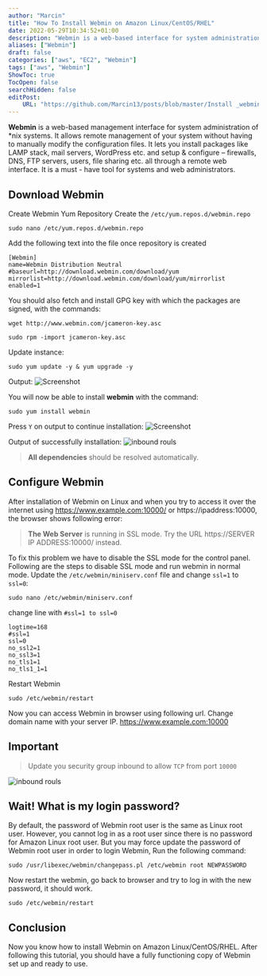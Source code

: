```yaml
---
author: "Marcin"
title: "How To Install Webmin on Amazon Linux/CentOS/RHEL"
date: 2022-05-29T10:34:52+01:00 
description: "Webmin is a web-based interface for system administration for Unix"
aliases: ["Webmin"]
draft: false 
categories: ["aws", "EC2", "Webmin"]
tags: ["aws", "Webmin"]
ShowToc: true 
TocOpen: false 
searchHidden: false
editPost:
    URL: "https://github.com/Marcin13/posts/blob/master/Install _webmin_on_AWS_ECS.md"
---
```

**Webmin** is a web-based management interface for system administration of *nix systems. It allows remote management of
your system without having to manually modify the configuration files. It lets you install packages like LAMP stack,
mail servers, WordPress etc. and setup & configure – firewalls, DNS, FTP servers, users, file sharing etc. all through a
remote web interface. It is a must - have tool for systems and web administrators.

## Download Webmin

Create Webmin Yum Repository Create the `/etc/yum.repos.d/webmin.repo` 
```nano
sudo nano /etc/yum.repos.d/webmin.repo
```
Add the following text into the file once repository is created
```
[Webmin]
name=Webmin Distribution Neutral
#baseurl=http://download.webmin.com/download/yum
mirrorlist=http://download.webmin.com/download/yum/mirrorlist
enabled=1
```

You should also fetch and install GPG key with which the packages are signed, with the commands:
```shell
wget http://www.webmin.com/jcameron-key.asc
```
```shell
sudo rpm -import jcameron-key.asc
```

Update instance:
```shell
sudo yum update -y & yum upgrade -y
```

Output:
![Screenshot](http://marcinmitruk.link/img/webmin/Screenshot2.png)

You will now be able to install **webmin** with the command:
```shell
sudo yum install webmin
```

Press `Y` on output to continue installation:
![Screenshot](http://marcinmitruk.link/img/webmin/Screenshot3.png)

Output of successfully installation:
![inbound rouls](http://marcinmitruk.link/img/webmin/Screenshot1.png)
> **All dependencies** should be resolved automatically.

## Configure Webmin
After installation of Webmin on Linux and when you try to access it over the internet
using https://www.example.com:10000/ or https://ipaddress:10000, the browser shows following error:
> **The Web Server** is running in SSL mode. Try the URL https://SERVER IP ADDRESS:10000/ instead.

To fix this problem we have to disable the SSL mode for the control panel. Following are the steps to disable SSL mode and run webmin in normal mode.
Update the `/etc/webmin/miniserv.conf` file and change `ssl=1` to `ssl=0`:
```shell
sudo nano /etc/webmin/miniserv.conf
```

change line with `#ssl=1 to ssl=0`
```shell
logtime=168
#ssl=1
ssl=0
no_ssl2=1
no_ssl3=1
no_tls1=1
no_tls1_1=1
```

Restart Webmin
```shell
sudo /etc/webmin/restart
```
Now you can access Webmin in browser using following url. Change domain name with your server IP.
https://www.example.com:10000

## Important 
>Update you security group inbound to allow `TCP` from port `10000`

![inbound rouls](http://marcinmitruk.link/img/webmin/Screenshot4.png)


## Wait! What is my login password?
By default, the password of Webmin root user is the same as Linux root user. 
However, you cannot log in as a root user since there is no password for Amazon Linux root user. 
But you may force update the password of Webmin root user in order to login Webmin, Run the following command:
```shell
sudo /usr/libexec/webmin/changepass.pl /etc/webmin root NEWPASSWORD
```
Now restart the webmin, go back to browser and try to log in with the new password, it should work.
```shell
sudo /etc/webmin/restart
```
## Conclusion
Now you know how to install Webmin on Amazon Linux/CentOS/RHEL. After following this tutorial, 
you should have a fully functioning copy of Webmin set up and ready to use.
